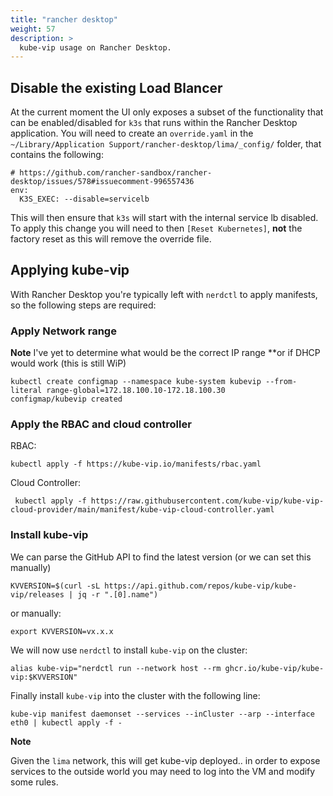 ```yaml
---
title: "rancher desktop"
weight: 57
description: >
  kube-vip usage on Rancher Desktop.
---
```


## Disable the existing Load Blancer

At the current moment the UI only exposes a subset of the functionality that can be enabled/disabled for `k3s` that runs within the Rancher Desktop application. You will need to create an `override.yaml` in the `~/Library/Application Support/rancher-desktop/lima/_config/` folder, that contains the following:

```
# https://github.com/rancher-sandbox/rancher-desktop/issues/578#issuecomment-996557436
env:
  K3S_EXEC: --disable=servicelb
```

This will then ensure that `k3s` will start with the internal service lb disabled. To apply this change you will need to then `[Reset Kubernetes]`, **not** the factory reset as this will remove the override file.

## Applying kube-vip

With Rancher Desktop you're typically left with `nerdctl` to apply manifests, so the following steps are required:

### Apply Network range

**Note** I've yet to determine what would be the correct IP range **or if DHCP would work (this is still WiP)

```
kubectl create configmap --namespace kube-system kubevip --from-literal range-global=172.18.100.10-172.18.100.30
configmap/kubevip created
```

### Apply the RBAC and cloud controller

RBAC:
```
kubectl apply -f https://kube-vip.io/manifests/rbac.yaml
```

Cloud Controller:
```
 kubectl apply -f https://raw.githubusercontent.com/kube-vip/kube-vip-cloud-provider/main/manifest/kube-vip-cloud-controller.yaml
```

### Install kube-vip

We can parse the GitHub API to find the latest version (or we can set this manually)

`KVVERSION=$(curl -sL https://api.github.com/repos/kube-vip/kube-vip/releases | jq -r ".[0].name")`

or manually:

`export KVVERSION=vx.x.x`

We will now use `nerdctl` to install `kube-vip` on the cluster:

`alias kube-vip="nerdctl run --network host --rm ghcr.io/kube-vip/kube-vip:$KVVERSION"`

Finally install `kube-vip` into the cluster with the following line:

`kube-vip manifest daemonset --services --inCluster --arp --interface eth0 | kubectl apply -f -`

**Note** 

Given the `lima` network, this will get kube-vip deployed.. in order to expose services to the outside world you may need to log into the VM and modify some rules. 